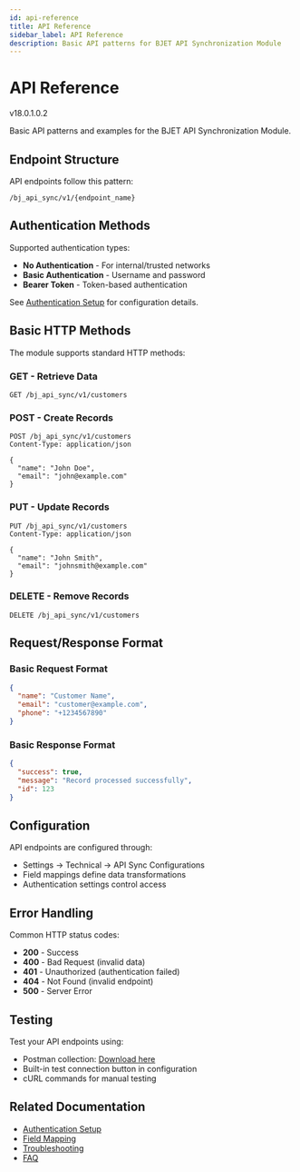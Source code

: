 ```yaml
---
id: api-reference
title: API Reference
sidebar_label: API Reference
description: Basic API patterns for BJET API Synchronization Module
---
```


# API Reference

<span className="version-badge">v18.0.1.0.2</span>

Basic API patterns and examples for the BJET API Synchronization Module.

## Endpoint Structure

API endpoints follow this pattern:

```
/bj_api_sync/v1/{endpoint_name}
```

## Authentication Methods

Supported authentication types:

- **No Authentication** - For internal/trusted networks
- **Basic Authentication** - Username and password
- **Bearer Token** - Token-based authentication

See [Authentication Setup](../configuration/authentication) for configuration details.

## Basic HTTP Methods

The module supports standard HTTP methods:

### GET - Retrieve Data
```http
GET /bj_api_sync/v1/customers
```

### POST - Create Records
```http
POST /bj_api_sync/v1/customers
Content-Type: application/json

{
  "name": "John Doe",
  "email": "john@example.com"
}
```

### PUT - Update Records
```http
PUT /bj_api_sync/v1/customers
Content-Type: application/json

{
  "name": "John Smith",
  "email": "johnsmith@example.com"
}
```

### DELETE - Remove Records
```http
DELETE /bj_api_sync/v1/customers
```

## Request/Response Format

### Basic Request Format
```json
{
  "name": "Customer Name",
  "email": "customer@example.com",
  "phone": "+1234567890"
}
```

### Basic Response Format
```json
{
  "success": true,
  "message": "Record processed successfully",
  "id": 123
}
```

## Configuration

API endpoints are configured through:
- Settings → Technical → API Sync Configurations
- Field mappings define data transformations
- Authentication settings control access

## Error Handling

Common HTTP status codes:
- **200** - Success
- **400** - Bad Request (invalid data)
- **401** - Unauthorized (authentication failed)
- **404** - Not Found (invalid endpoint)
- **500** - Server Error

## Testing

Test your API endpoints using:
- Postman collection: [Download here](/postman)
- Built-in test connection button in configuration
- cURL commands for manual testing

## Related Documentation

- [Authentication Setup](../configuration/authentication)
- [Field Mapping](../configuration/field-mapping)
- [Troubleshooting](../troubleshooting)
- [FAQ](../faq)